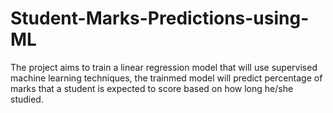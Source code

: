 # Student-Marks-Predictions-using-ML

The project aims to train a linear regression model that will use supervised machine learning techniques, the trainmed model will predict percentage of marks that a student is expected to score based on how long he/she studied.

